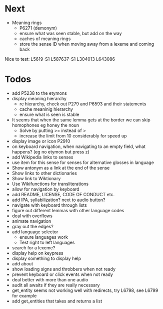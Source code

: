 # Next
- Meaning rings
  - P6271 (demonym)
  - ensure what was seen stable, but add on the way
  - caches of meaning rings
  - store the sense ID when moving away from a lexeme and coming back

Nice to test:
L5619-S1
L587637-S1
L304013
L643086

# Todos
- add P5238 to the etymons
- display meaning hierarchy
  - re hierarchy, check out P279 and P6593 and their statements
  - cache meaninig hierarchy
  - ensure what is seen is stable
- It seems that when the same lemma gets at the border we can skip homophones eg honey the noun
  - Solve by putting >= instead of >
  - increase the limit from 10 considerably for speed up
- display image or icon P2910
- on keyboard navigation, when navigating to an empty field, what happens? (eg no etymon but press z)
- add Wikipedia links to senses
- use item for this sense for senses for alternative glosses in language
- Show antonym as a link at the end of the sense
- Show links to other dictionaries
- Show link to Wiktionary
- Use Wikifunctions for transliterations
- allow for navigation by keyboard
- add README, LICENSE, CODE OF CONDUCT etc.
- add IPA, syllabilization? next to audio button?
- navigate with keyboard through lists
- figure out different lemmas with other language codes
- deal with overflows
- animate navigation
- gray out the edges?
- add language selector
  - ensure languages work
  - Test right to left languages
- search for a lexeme?
- display help on keypress
- display something to display help
- add about
- show loading signs and throbbers when not ready
 - prevent keyboard or click events when not ready
- deal better with more than one audio
- audit all awaits if they are really necessary
- get_entity seems not working well with redirects, try L6798, see L6799 for example
- add get_entities that takes and returns a list
